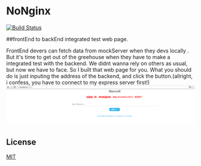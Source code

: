 

# NoNginx
[![Build Status](https://travis-ci.org/azl397985856/NoNginx.png)](https://travis-ci.org/azl397985856/NoNginx)

##frontEnd to backEnd integrated test web page.

FrontEnd devers can fetch data from mockServer when they devs locally . But it's time to get out of the greehouse when they have to make a integrated test with the backend. We didnt wanna rely on others as usual, but now we have to face.
So I built that web page for you.  What you should do is just inputing the address of the backend, and click the button.(allright, i confess, you have to connect to my express server first!)
![image](https://github.com/azl397985856/NoNginx/raw/master/clip.png)

## License

  [MIT](LICENSE)
